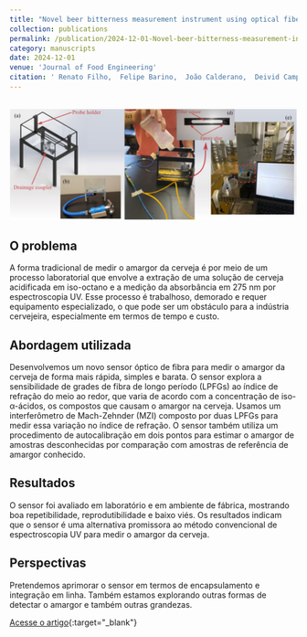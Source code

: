 ```yaml
---
title: "Novel beer bitterness measurement instrument using optical fiber sensor"
collection: publications
permalink: /publication/2024-12-01-Novel-beer-bitterness-measurement-instrument-using-optical-fiber-sensor
category: manuscripts
date: 2024-12-01
venue: 'Journal of Food Engineering'
citation: ' Renato Filho,  Felipe Barino,  João Calderano,  Deivid Campos,  Ítalo Alvarenga,  André Manhas,  Alexandre Santos, &quot;Novel beer bitterness measurement instrument using optical fiber sensor.&quot; Journal of Food Engineering, 2024.'
---
```


<br><img src="/images/graphical_abstract_beer_bitterness.jpg">

## O problema

A forma tradicional de medir o amargor da cerveja é por meio de um processo laboratorial que envolve a extração de uma solução de cerveja acidificada em iso-octano e a medição da absorbância em 275 nm por espectroscopia UV. Esse processo é trabalhoso, demorado e requer equipamento especializado, o que pode ser um obstáculo para a indústria cervejeira, especialmente em termos de tempo e custo.

## Abordagem utilizada

Desenvolvemos um novo sensor óptico de fibra para medir o amargor da cerveja de forma mais rápida, simples e barata. O sensor explora a sensibilidade de grades de fibra de longo período (LPFGs) ao índice de refração do meio ao redor, que varia de acordo com a concentração de iso-α-ácidos, os compostos que causam o amargor na cerveja. Usamos um interferômetro de Mach-Zehnder (MZI) composto por duas LPFGs para medir essa variação no índice de refração. O sensor também utiliza um procedimento de autocalibração em dois pontos para estimar o amargor de amostras desconhecidas por comparação com amostras de referência de amargor conhecido.

## Resultados

O sensor foi avaliado em laboratório e em ambiente de fábrica, mostrando boa repetibilidade, reprodutibilidade e baixo viés. Os resultados indicam que o sensor é uma alternativa promissora ao método convencional de espectroscopia UV para medir o amargor da cerveja.

## Perspectivas

Pretendemos aprimorar o sensor em termos de encapsulamento e integração em linha. Também estamos explorando outras formas de detectar o amargor e também outras grandezas.

[Acesse o artigo](https://doi.org/10.1016/j.jfoodeng.2024.112246){:target="_blank"}